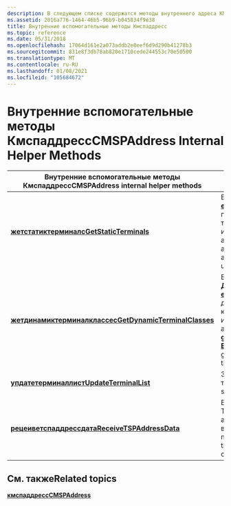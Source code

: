 ```yaml
---
description: В следующем списке содержатся методы внутреннего адреса КМСП.
ms.assetid: 2016a776-1464-46b5-96b9-b045834f9e38
title: Внутренние вспомогательные методы Кмспаддресс
ms.topic: reference
ms.date: 05/31/2018
ms.openlocfilehash: 17064d161e2a073addb2e8eef6d9d290b41278b3
ms.sourcegitcommit: 831e8f3db78ab820e1710cede244553c70e50500
ms.translationtype: MT
ms.contentlocale: ru-RU
ms.lasthandoff: 01/08/2021
ms.locfileid: "105684672"
---
```

# <a name="cmspaddress-internal-helper-methods"></a><span data-ttu-id="83d99-103">Внутренние вспомогательные методы Кмспаддресс</span><span class="sxs-lookup"><span data-stu-id="83d99-103">CMSPAddress Internal Helper Methods</span></span>



| <span data-ttu-id="83d99-104">Внутренние вспомогательные методы Кмспаддресс</span><span class="sxs-lookup"><span data-stu-id="83d99-104">CMSPAddress internal helper methods</span></span>                                        | <span data-ttu-id="83d99-105">Описание</span><span class="sxs-lookup"><span data-stu-id="83d99-105">Description</span></span>                                                                                                                                                                                                                                                                  |
|----------------------------------------------------------------------------|------------------------------------------------------------------------------------------------------------------------------------------------------------------------------------------------------------------------------------------------------------------------------|
| [<span data-ttu-id="83d99-106">**жетстатиктерминалс**</span><span class="sxs-lookup"><span data-stu-id="83d99-106">**GetStaticTerminals**</span></span>](/windows/desktop/api/Mspaddr/nf-mspaddr-cmspaddress-getstaticterminals)               | <span data-ttu-id="83d99-107">Вызывается [**Get \_ Статиктерминалс**](/windows/win32/api/tapi3if/nf-tapi3if-itterminalsupport-get_staticterminals) и [**енумератестатиктерминалс**](/windows/win32/api/tapi3if/nf-tapi3if-itterminalsupport-enumeratestaticterminals) для получения массива статических терминалов, которые могут использоваться по этому адресу.</span><span class="sxs-lookup"><span data-stu-id="83d99-107">Called by [**get\_StaticTerminals**](/windows/win32/api/tapi3if/nf-tapi3if-itterminalsupport-get_staticterminals) and [**EnumerateStaticTerminals**](/windows/win32/api/tapi3if/nf-tapi3if-itterminalsupport-enumeratestaticterminals) to get an array of static terminals that can be used on this address.</span></span>                                     |
| [<span data-ttu-id="83d99-108">**жетдинамиктерминалклассес**</span><span class="sxs-lookup"><span data-stu-id="83d99-108">**GetDynamicTerminalClasses**</span></span>](/windows/desktop/api/Mspaddr/nf-mspaddr-cmspaddress-getdynamicterminalclasses) | <span data-ttu-id="83d99-109">Вызывается [**Get \_ Динамиктерминалклассес**](/windows/win32/api/tapi3if/nf-tapi3if-itterminalsupport-get_dynamicterminalclasses) и [**енумератединамиктерминалклассес**](/windows/win32/api/tapi3if/nf-tapi3if-itterminalsupport-enumeratedynamicterminalclasses) для получения массива динамических классов терминала, которые могут использоваться по этому адресу.</span><span class="sxs-lookup"><span data-stu-id="83d99-109">Called by [**get\_DynamicTerminalClasses**](/windows/win32/api/tapi3if/nf-tapi3if-itterminalsupport-get_dynamicterminalclasses) and [**EnumerateDynamicTerminalClasses**](/windows/win32/api/tapi3if/nf-tapi3if-itterminalsupport-enumeratedynamicterminalclasses) to get an array of dynamic terminal classes that can be used on this address.</span></span> |
| [<span data-ttu-id="83d99-110">**упдатетерминаллист**</span><span class="sxs-lookup"><span data-stu-id="83d99-110">**UpdateTerminalList**</span></span>](/windows/desktop/api/Mspaddr/nf-mspaddr-cmspaddress-updateterminallist)               | <span data-ttu-id="83d99-111">Заполнение списка MSP статических терминалов.</span><span class="sxs-lookup"><span data-stu-id="83d99-111">Populates the MSP's list of static terminals.</span></span>                                                                                                                                                                                                                                |
| [<span data-ttu-id="83d99-112">**рецеиветспаддрессдата**</span><span class="sxs-lookup"><span data-stu-id="83d99-112">**ReceiveTSPAddressData**</span></span>](/windows/desktop/api/Mspaddr/nf-mspaddr-cmspaddress-receivetspaddressdata)         | <span data-ttu-id="83d99-113">Вызывается, когда сообщение данных TSP должно обрабатываться адресом, а не конкретным вызовом.</span><span class="sxs-lookup"><span data-stu-id="83d99-113">Called when a TSP data message is intended to be processed by the address rather than by a specific call.</span></span>                                                                                                                                                                    |



 

## <a name="related-topics"></a><span data-ttu-id="83d99-114">См. также</span><span class="sxs-lookup"><span data-stu-id="83d99-114">Related topics</span></span>

<dl> <dt>

[<span data-ttu-id="83d99-115">**кмспаддресс**</span><span class="sxs-lookup"><span data-stu-id="83d99-115">**CMSPAddress**</span></span>](/windows/desktop/api/Mspaddr/nl-mspaddr-cmspaddress)
</dt> </dl>

 

 
